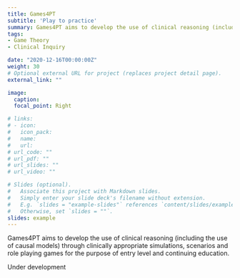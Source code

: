 ```yaml
---
title: Games4PT
subtitle: 'Play to practice'
summary: Games4PT aims to develop the use of clinical reasoning (including the use of causal models) through clinically appropriate simulations, scenarios and role playing games for the purpose of entry level and continuing education
tags:
- Game Theory
- Clinical Inquiry

date: "2020-12-16T00:00:00Z"
weight: 30
# Optional external URL for project (replaces project detail page).
external_link: ""

image:
  caption: 
  focal_point: Right

# links:
# - icon: 
#   icon_pack: 
#   name: 
#   url: 
# url_code: ""
# url_pdf: ""
# url_slides: ""
# url_video: ""

# Slides (optional).
#   Associate this project with Markdown slides.
#   Simply enter your slide deck's filename without extension.
#   E.g. `slides = "example-slides"` references `content/slides/example-slides.md`.
#   Otherwise, set `slides = ""`.
slides: example
---
```


Games4PT aims to develop the use of clinical reasoning (including the use of causal models) through clinically appropriate simulations, scenarios and role playing games for the purpose of entry level and continuing education.

Under development
